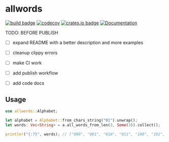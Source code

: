 # allwords

[![build badge](https://github.com/lmammino/allwords/workflows/Rust/badge.svg)](https://github.com/lmammino/allwords/actions?query=workflow%3ARust)
[![codecov](https://codecov.io/gh/lmammino/allwords/branch/master/graph/badge.svg)](https://codecov.io/gh/lmammino/allwords)
[![crates.io badge](https://img.shields.io/crates/v/allwords.svg)](https://crates.io/crates/allwords)
[![Documentation](https://docs.rs/allwords/badge.svg)](https://docs.rs/allwords)

TODO: BEFORE PUBLISH

  - [ ] expand README with a better description and more examples
  - [ ] cleanup clippy errors
  - [ ] make CI work
  - [ ] add publish workflow
  - [ ] add code docs


## Usage

```rust
use allwords::Alphabet;

let alphabet = Alphabet::from_chars_string("01").unwrap();
let words: Vec<String> = a.all_words_from_len(3, Some(3)).collect();

println!("{:?}", words); // ["000", "001", "010", "011", "100", "101", "110", "111"]
```
